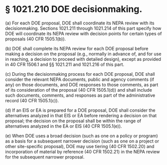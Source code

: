 # § 1021.210   DOE decisionmaking.

(a) For each DOE proposal, DOE shall coordinate its NEPA review with its decisionmaking. Sections 1021.211 through 1021.214 of this part specify how DOE will coordinate its NEPA review with decision points for certain types of proposals (40 CFR 1505.1(b)).


(b) DOE shall complete its NEPA review for each DOE proposal before making a decision on the proposal (e.g., normally in advance of, and for use in reaching, a decision to proceed with detailed design), except as provided in 40 CFR 1506.1 and §§ 1021.211 and 1021.216 of this part.


(c) During the decisionmaking process for each DOE proposal, DOE shall consider the relevant NEPA documents, public and agency comments (if any) on those documents, and DOE responses to those comments, as part of its consideration of the proposal (40 CFR 1505.1(d)) and shall include such documents, comments, and responses as part of the administrative record (40 CFR 1505.1(c)).


(d) If an EIS or EA is prepared for a DOE proposal, DOE shall consider the alternatives analyzed in that EIS or EA before rendering a decision on that proposal; the decision on the proposal shall be within the range of alternatives analyzed in the EA or EIS (40 CFR 1505.1(e)).


(e) When DOE uses a broad decision (such as one on a policy or program) as a basis for a subsequent narrower decision (such as one on a project or other site-specific proposal), DOE may use tiering (40 CFR 1502.20) and incorporation of material by reference (40 CFR 1502.21) in the NEPA review for the subsequent narrower proposal.




